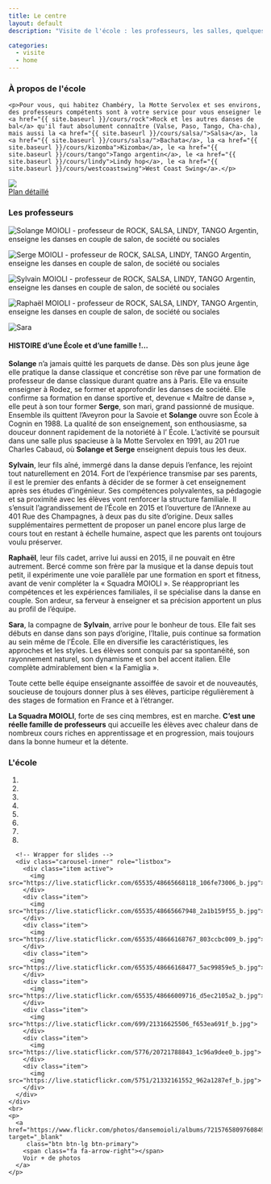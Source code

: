 ```yaml
---
title: Le centre
layout: default
description: "Visite de l'école : les professeurs, les salles, quelques photos"

categories:
  - visite
  - home
---
```


<div class="row">
  <div class="col-md-7">
    <h3>À propos de l'école</h3>

    <p>Pour vous, qui habitez Chambéry, la Motte Servolex et ses environs, des professeurs compétents sont à votre service pour vous enseigner le <a href="{{ site.baseurl }}/cours/rock">Rock et les autres danses de bal</a> qu'il faut absolument connaître (Valse, Paso, Tango, Cha-cha), mais aussi la <a href="{{ site.baseurl }}/cours/salsa/">Salsa</a>, la <a href="{{ site.baseurl }}/cours/salsa/">Bachata</a>, la <a href="{{ site.baseurl }}/cours/kizomba">Kizomba</a>, le <a href="{{ site.baseurl }}/cours/tango">Tango argentin</a>, le <a href="{{ site.baseurl }}/cours/lindy">Lindy hop</a>, le <a href="{{ site.baseurl }}/cours/westcoastswing">West Coast Swing</a>.</p>
  </div>
  <div class="col-md-5 text-center">
    <a href="{{ site.baseurl }}/plan_acces/">
      <img src="{{ site.baseurl }}/images/plan.jpg" /><br/>
      <span class="fa fa-arrow-right"></span> Plan détaillé
    </a>
  </div>
</div>

<h3>Les professeurs</h3>

<div class="row">
  <div class="col-xs-12">
    <div class="row">
      <div class="col-xs-12 col-sm-4 col-md-2 col-md-offset-1">
        <p class="text-center">
        <img src="{{ site.baseurl }}/images/solange.jpg" class="img-fluid center-block"
        alt="Solange MOIOLI - professeur de ROCK, SALSA, LINDY, TANGO Argentin, enseigne les danses en couple de salon, de société ou sociales">
        </p>
      </div>
      <div class="col-xs-12 col-sm-4 col-md-2">
        <p class="text-center">
        <img src="{{ site.baseurl }}/images/serge.jpg" class="img-fluid center-block"
        alt="Serge MOIOLI - professeur de ROCK, SALSA, LINDY, TANGO Argentin, enseigne les danses en couple de salon, de société ou sociales">
        </p>
      </div>
      <div class="col-xs-12 col-sm-4 col-md-2">
        <p class="text-center">
        <img src="{{ site.baseurl }}/images/sylvain.jpg" class="img-fluid center-block"
        alt="Sylvain MOIOLI - professeur de ROCK, SALSA, LINDY, TANGO Argentin, enseigne les danses en couple de salon, de société ou sociales">
        </p>
      </div>
      <div class="col-xs-12 col-sm-4 col-md-2">
        <p class="text-center">
        <img src="{{ site.baseurl }}/images/raphael.jpg" class="img-fluid center-block"
        alt="Raphaël MOIOLI - professeur de ROCK, SALSA, LINDY, TANGO Argentin, enseigne les danses en couple de salon, de société ou sociales">
        </p>
      </div>
      <div class="col-xs-12 col-sm-4 col-md-2">
        <p class="text-center">
        <img src="{{ site.baseurl }}/images/sara.jpg" class="img-fluid center-block"
        alt="Sara">
        </p>
      </div>
    </div>
  </div>
  <div class="col-xs-12">
  <h4>
  HISTOIRE d’une École et d’une famille !…
  </h4>

<div markdown="1">


**Solange** n’a jamais quitté les parquets de danse. Dès son plus jeune âge elle pratique la danse classique et concrétise son rêve par une formation de professeur de danse classique durant quatre ans à Paris.
Elle va ensuite enseigner à Rodez, se former et approfondir les danses de société. Elle confirme sa formation en danse sportive et, devenue « Maître de danse », elle peut à son tour former **Serge**, son mari, grand passionné de musique.
Ensemble ils quittent l’Aveyron pour la Savoie et **Solange** ouvre son École à Cognin en 1988. La qualité de son enseignement, son enthousiasme, sa douceur donnent rapidement de la notoriété à l’ École. L’activité se poursuit dans une salle plus spacieuse à la Motte Servolex en 1991, au 201 rue Charles Cabaud, où **Solange et Serge** enseignent depuis tous les deux.

**Sylvain**, leur fils aîné, immergé dans la danse depuis l’enfance, les rejoint tout naturellement en 2014. Fort de l’expérience transmise par ses parents, il est le premier des enfants à décider de se former à cet enseignement après ses études d’ingénieur. Ses compétences polyvalentes, sa pédagogie et sa proximité avec les élèves vont renforcer la structure familiale.
Il s’ensuit l’agrandissement de l’École en 2015 et l’ouverture de l’Annexe au 401 Rue des Champagnes, à deux pas du site d’origine. Deux salles supplémentaires permettent de proposer un panel encore plus large de cours tout en restant à échelle humaine, aspect que les parents ont toujours voulu préserver.

**Raphaël**, leur fils cadet, arrive lui aussi en 2015, il ne pouvait en être autrement. Bercé comme son frère par la musique et la danse depuis tout petit, il expérimente une voie parallèle par une formation en sport et fitness, avant de venir compléter la « Squadra MOIOLI ». Se réappropriant les compétences et les expériences familiales, il se spécialise dans la danse en couple. Son ardeur, sa ferveur à enseigner et sa précision apportent un plus au profil de l’équipe.

**Sara**, la compagne de **Sylvain**, arrive pour le bonheur de tous. Elle fait ses débuts en danse dans son pays d’origine, l’Italie, puis continue sa formation au sein même de l’École. Elle en diversifie les caractéristiques, les approches et les styles. Les élèves sont conquis par sa spontanéité, son rayonnement naturel, son dynamisme et son bel accent italien. Elle complète admirablement bien « la Famiglia ».

Toute cette belle équipe enseignante assoiffée de savoir et de nouveautés, soucieuse de toujours donner plus à ses élèves, participe régulièrement à des stages de formation en France et à l’étranger.

**La Squadra MOIOLI**, forte de ses cinq membres, est en marche.
**C’est une réelle famille de professeurs** qui accueille les élèves avec chaleur dans de nombreux cours riches en apprentissage et en progression, mais toujours dans la bonne humeur et la détente.
</div>
  </div>
</div>

<h3>L'école</h3>

<div class="row">
  <div class="col-xs-10 col-sm-offset-1 text-center">
    <div id="carousel-example-generic" class="carousel slide" data-ride="carousel">
      <!-- Indicators -->
      <ol class="carousel-indicators">
        <li data-target="#carousel-example-generic" data-slide-to="0" class="active"></li>
        <li data-target="#carousel-example-generic" data-slide-to="1"></li>
        <li data-target="#carousel-example-generic" data-slide-to="2"></li>
        <li data-target="#carousel-example-generic" data-slide-to="3"></li>
        <li data-target="#carousel-example-generic" data-slide-to="4"></li>
        <li data-target="#carousel-example-generic" data-slide-to="5"></li>
        <li data-target="#carousel-example-generic" data-slide-to="6"></li>
        <li data-target="#carousel-example-generic" data-slide-to="7"></li>
      </ol>

      <!-- Wrapper for slides -->
      <div class="carousel-inner" role="listbox">
        <div class="item active">
          <img src="https://live.staticflickr.com/65535/48665668118_106fe73006_b.jpg">
        </div>
        <div class="item">
          <img src="https://live.staticflickr.com/65535/48665667948_2a1b159f55_b.jpg">
        </div>
        <div class="item">
          <img src="https://live.staticflickr.com/65535/48666168767_803ccbc009_b.jpg">
        </div>
        <div class="item">
          <img src="https://live.staticflickr.com/65535/48666168477_5ac99859e5_b.jpg">
        </div>
        <div class="item">
          <img src="https://live.staticflickr.com/65535/48666009716_d5ec2105a2_b.jpg">
        </div>
        <div class="item">
          <img src="https://live.staticflickr.com/699/21316625506_f653ea691f_b.jpg">
        </div>
        <div class="item">
          <img src="https://live.staticflickr.com/5776/20721788843_1c96a9dee0_b.jpg">
        </div>
        <div class="item">
          <img src="https://live.staticflickr.com/5751/21332161552_962a1287ef_b.jpg">
        </div>
      </div>
    </div>
    <br>
    <p>
      <a href="https://www.flickr.com/photos/dansemoioli/albums/72157658097608498" target="_blank"
         class="btn btn-lg btn-primary">
        <span class="fa fa-arrow-right"></span>
        Voir + de photos
      </a>
    </p>
  </div>
</div>
